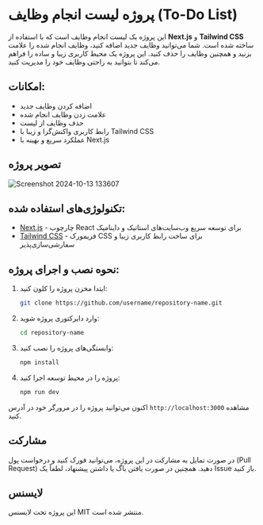 # پروژه لیست انجام وظایف (To-Do List)

این پروژه یک لیست انجام وظایف است که با استفاده از **Next.js** و **Tailwind CSS** ساخته شده است. شما می‌توانید وظایف جدید اضافه کنید، وظایف انجام شده را علامت بزنید و همچنین وظایف را حذف کنید. این پروژه یک محیط کاربری زیبا و ساده را فراهم می‌کند تا بتوانید به راحتی وظایف خود را مدیریت کنید.

## امکانات:

- اضافه کردن وظایف جدید
- علامت زدن وظایف انجام شده
- حذف وظایف از لیست
- رابط کاربری واکنش‌گرا و زیبا با Tailwind CSS
- عملکرد سریع و بهینه با Next.js

## تصویر پروژه

![Screenshot 2024-10-13 133607](https://github.com/user-attachments/assets/f7b58f36-15e4-47b1-8157-8e2121870124)

## تکنولوژی‌های استفاده شده:

- [Next.js](https://nextjs.org/) - چارچوب React برای توسعه سریع وب‌سایت‌های استاتیک و داینامیک
- [Tailwind CSS](https://tailwindcss.com/) - فریمورک CSS برای ساخت رابط کاربری زیبا و سفارشی‌سازی‌پذیر

## نحوه نصب و اجرای پروژه:

1. ابتدا مخزن پروژه را کلون کنید:
   ```bash
   git clone https://github.com/username/repository-name.git
   ```
2. وارد دایرکتوری پروژه شوید:
   ```bash
   cd repository-name
   ```
3. وابستگی‌های پروژه را نصب کنید:
   ```bash
   npm install
   ```
4. پروژه را در محیط توسعه اجرا کنید:
   ```bash
   npm run dev
   ```

اکنون می‌توانید پروژه را در مرورگر خود در آدرس `http://localhost:3000` مشاهده کنید.

## مشارکت

در صورت تمایل به مشارکت در این پروژه، می‌توانید فورک کنید و درخواست پول (Pull Request) دهید. همچنین در صورت یافتن باگ یا داشتن پیشنهاد، لطفاً یک Issue باز کنید.

## لایسنس

این پروژه تحت لایسنس MIT منتشر شده است.
